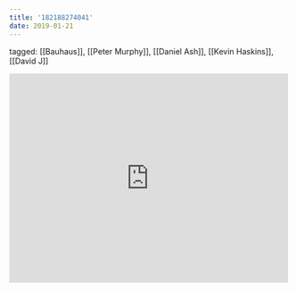 ```yaml
---
title: '182188274041'
date: 2019-01-21
---
```

tagged: [[Bauhaus]], [[Peter Murphy]], [[Daniel Ash]], [[Kevin Haskins]], [[David J]]
<iframe allow="accelerometer; autoplay; clipboard-write; encrypted-media; gyroscope; picture-in-picture" allowfullscreen="" frameborder="0" height="375" id="youtube_iframe" src="https://www.youtube.com/embed/6KsxsO9FrLE?feature=oembed&amp;enablejsapi=1&amp;origin=https://safe.txmblr.com&amp;wmode=opaque" width="500"></iframe>